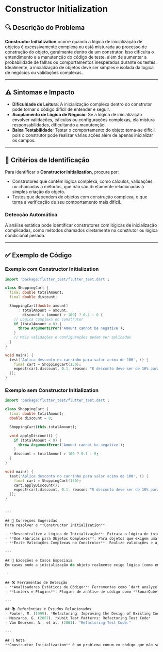 # Constructor Initialization

## 🔍 Descrição do Problema
**Constructor Initialization** ocorre quando a lógica de inicialização de objetos é excessivamente complexa ou está misturada ao processo de construção do objeto, geralmente dentro de um construtor. Isso dificulta o entendimento e a manutenção do código de teste, além de aumentar a probabilidade de falhas ou comportamentos inesperados durante os testes. Idealmente, a inicialização de objetos deve ser simples e isolada da lógica de negócios ou validações complexas.

---

## ⚠️ Sintomas e Impacto
- **Dificuldade de Leitura**: A inicialização complexa dentro do construtor pode tornar o código difícil de entender e seguir.
- **Acoplamento de Lógica de Negócio**: Se a lógica de inicialização envolver validações, cálculos ou configurações complexas, ela mistura responsabilidades, dificultando a manutenção.
- **Baixa Testabilidade**: Testar o comportamento do objeto torna-se difícil, pois o construtor pode realizar várias ações além de apenas inicializar os campos.

---

## 🔑 Critérios de Identificação
Para identificar o **Constructor Initialization**, procure por:
- Construtores que contêm lógica complexa, como cálculos, validações ou chamadas a métodos, que não são diretamente relacionadas à simples criação do objeto.
- Testes que dependem de objetos com construção complexa, o que torna a verificação de seu comportamento mais difícil.

### Detecção Automática
A análise estática pode identificar construtores com lógicas de inicialização complicadas, como métodos chamados diretamente no construtor ou lógica condicional pesada.

---

## ✅ Exemplo de Código

### Exemplo com Constructor Initialization

```dart
import 'package:flutter_test/flutter_test.dart';

class ShoppingCart {
  final double totalAmount;
  final double discount;

  ShoppingCart(double amount)
      : totalAmount = amount,
        discount = (amount > 100) ? 0.1 : 0 {
    // Lógica complexa no construtor
    if (totalAmount < 0) {
      throw ArgumentError('Amount cannot be negative');
    }
    // Mais validações e configurações podem ser aplicadas
  }
}

void main() {
  test('Aplica desconto no carrinho para valor acima de 100', () {
    final cart = ShoppingCart(150);
    expect(cart.discount, 0.1, reason: "O desconto deve ser de 10% para valores acima de 100");
  });
}


```

### Exemplo sem Constructor Initialization

```dart
import 'package:flutter_test/flutter_test.dart';

class ShoppingCart {
  final double totalAmount;
  double discount = 0;

  ShoppingCart(this.totalAmount);

  void applyDiscount() {
    if (totalAmount < 0) {
      throw ArgumentError('Amount cannot be negative');
    }
    discount = totalAmount > 100 ? 0.1 : 0;
  }
}

void main() {
  test('Aplica desconto no carrinho para valor acima de 100', () {
    final cart = ShoppingCart(150);
    cart.applyDiscount();
    expect(cart.discount, 0.1, reason: "O desconto deve ser de 10% para valores acima de 100");
  });
}


---

## 🚀 Correções Sugeridas
Para resolver o **Constructor Initialization**:

- **Descentralize a Lógica de Inicialização**: Extraia a lógica de inicialização para métodos auxiliares ou fábricas que inicializem o objeto, deixando o construtor responsável apenas por definir os valores básicos.
- **Use Fábricas para Objetos Complexos**: Para objetos que exigem uma construção complexa, considere usar métodos de fábrica (factory methods), que podem encapsular a lógica de inicialização fora do construtor.
- **Evite Validações Complexas no Construtor**: Realize validações e ajustes no objeto em métodos separados, e não diretamente no construtor.

---

## 🌟 Exceções e Casos Especiais
Em casos onde a inicialização do objeto realmente exige lógica (como em alguns tipos de configuração ou objetos com requisitos complexos), a abordagem de fábrica ou construtores nomeados pode ser usada, desde que o construtor não se torne excessivamente complexo.

---

## 🛠 Ferramentas de Detecção
- **Analisadores Estáticos de Código**: Ferramentas como `dart analyze` podem identificar construtores com lógica complexa ou outras violações de boas práticas.
- **Linters e Plugins**: Plugins de análise de código como **SonarQube** ou linters personalizados podem ajudar a detectar inicializações complicadas e sugerir refatorações.

---

## 📚 Referências e Estudos Relacionados
- Fowler, M. (1999). *Refactoring: Improving the Design of Existing Code*
- Meszaros, G. (2007). *xUnit Test Patterns: Refactoring Test Code*
- Van Deursen, A., et al. (2001). "Refactoring Test Code."

---

## 📝 Nota
**Constructor Initialization** é um problema comum em código que não separa claramente a lógica de construção da lógica de negócios. Esse guia ajudará a criar códigos mais limpos e testáveis, evitando complexidades desnecessárias no processo de construção de objetos.
